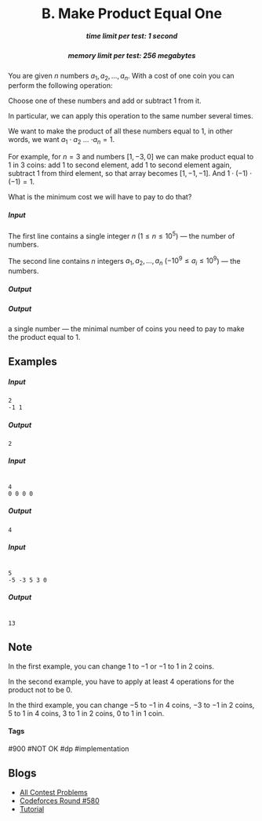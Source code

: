 <h1 style='text-align: center;'> B. Make Product Equal One</h1>

<h5 style='text-align: center;'>time limit per test: 1 second</h5>
<h5 style='text-align: center;'>memory limit per test: 256 megabytes</h5>

You are given $n$ numbers $a_1, a_2, \dots, a_n$. With a cost of one coin you can perform the following operation:

Choose one of these numbers and add or subtract $1$ from it.

In particular, we can apply this operation to the same number several times.

We want to make the product of all these numbers equal to $1$, in other words, we want $a_1 \cdot a_2$ $\dots$ $\cdot a_n = 1$. 

For example, for $n = 3$ and numbers $[1, -3, 0]$ we can make product equal to $1$ in $3$ coins: add $1$ to second element, add $1$ to second element again, subtract $1$ from third element, so that array becomes $[1, -1, -1]$. And $1\cdot (-1) \cdot (-1) = 1$.

What is the minimum cost we will have to pay to do that?

##### Input

The first line contains a single integer $n$ ($1 \le n \le 10^5$) — the number of numbers.

The second line contains $n$ integers $a_1, a_2, \dots, a_n$ ($-10^9 \le a_i \le 10^9$) — the numbers.

##### Output

##### Output

 a single number — the minimal number of coins you need to pay to make the product equal to $1$.

## Examples

##### Input


```text
2
-1 1
```
##### Output


```text
2
```
##### Input

```text

4
0 0 0 0

```
##### Output


```text
4
```
##### Input

```text

5
-5 -3 5 3 0

```
##### Output


```text

13
```
## Note

In the first example, you can change $1$ to $-1$ or $-1$ to $1$ in $2$ coins.

In the second example, you have to apply at least $4$ operations for the product not to be $0$.

In the third example, you can change $-5$ to $-1$ in $4$ coins, $-3$ to $-1$ in $2$ coins, $5$ to $1$ in $4$ coins, $3$ to $1$ in $2$ coins, $0$ to $1$ in $1$ coin.



#### Tags 

#900 #NOT OK #dp #implementation 

## Blogs
- [All Contest Problems](../Codeforces_Round_580_(Div._2).md)
- [Codeforces Round #580](../blogs/Codeforces_Round_580.md)
- [Tutorial](../blogs/Tutorial.md)
